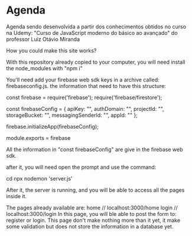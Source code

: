 # Agenda
Agenda sendo desenvolvida a partir dos conhecimentos obtidos no curso na Udemy: "Curso de JavaScript moderno do básico ao avançado" do professor Luiz Otávio Miranda


How you could make this site works?

With this repository already copied to your computer, you will need install the node_modules with "npm i"

You'll need add your firebase web sdk keys in a archive called: firebaseconfig.js.
the information that need to have this structure:

const firebase = require('firebase');
require('firebase/firestore');

const firebaseConfig = {
    apiKey: "<yourApiKey>",
    authDomain: "<yourAuthDomain>",
    projectId: "<yourProjectId>",
    storageBucket: "<yourStorageBucked>",
    messagingSenderId: "<yourMessagingSenderId>",
    appId: "<yourAppId>"
  };

firebase.initializeApp(firebaseConfig);

module.exports = firebase
  
All the information in "const firebaseConfig" are give in the firebase web sdk.
  
after it, you will need open the prompt and use the command:

cd <to your copied repository>
npx nodemon 'server.js'
  
After it, the server is running, and you will be able to access all the pages inside it.
  
The pages already available are:
home // localhost:3000/home
login // localhost:3000/login
  In this page, you will ble able to post the form to: register or login. This page don't make nothing more than it yet, it make some validation but does not
  store the information in a database yet.
